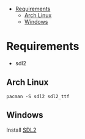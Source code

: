 - [Requirements](#org7d38737)
  - [Arch Linux](#org36c8978)
  - [Windows](#orga8a9454)




<a id="org7d38737"></a>

# Requirements

-   sdl2


<a id="org36c8978"></a>

## Arch Linux

```shell
pacman -S sdl2 sdl2_ttf
```


<a id="orga8a9454"></a>

## Windows

Install [SDL2](https://github.com/libsdl-org/SDL/releases)

